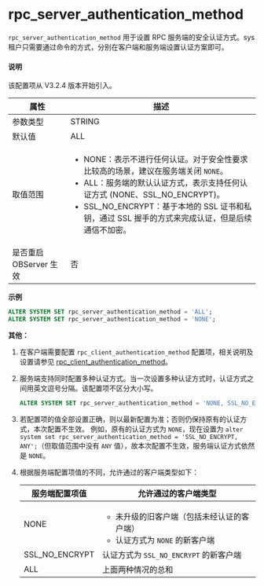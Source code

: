# rpc_server_authentication_method

`rpc_server_authentication_method` 用于设置 RPC 服务端的安全认证方式。sys 租户只需要通过命令的方式，分别在客户端和服务端设置认证方案即可。

<main id="notice" type='explain'>
  <h4>说明</h4>
  <p>该配置项从 V3.2.4 版本开始引入。</p>
</main>

| **属性** | **描述** |
| ------ | ------ |
| 参数类型 | STRING |
| 默认值 | ALL |
| 取值范围 |<ul> <li> NONE：表示不进行任何认证。对于安全性要求比较高的场景，建议在服务端关闭 `NONE`。</li> <li>ALL：服务端的默认认证方式，表示支持任何认证方式 (NONE、SSL_NO_ENCRYPT)。</li> <li>SSL_NO_ENCRYPT：基于本地的 SSL 证书和私钥，通过 SSL 握手的方式来完成认证，但是后续通信不加密。</li></ul>|
| 是否重启 OBServer 生效 | 否 |
**示例**

```sql
ALTER SYSTEM SET rpc_server_authentication_method = 'ALL';
ALTER SYSTEM SET rpc_server_authentication_method = 'NONE';
```

**其他：**

1. 在客户端需要配置 `rpc_client_authentication_method` 配置项，相关说明及设置请参见 [rpc_client_authentication_method](../3.cluster-level-configuration-items/281.rpc_client_authentication_method.md)。
2. 服务端支持同时配置多种认证方式。当一次设置多种认证方式时，认证方式之间用英文逗号分隔。该配置项不区分大小写。

   ```sql
   ALTER SYSTEM SET rpc_server_authentication_method = 'NONE, SSL_NO_ENCRYPT';
   ```

3. 若配置项的值全部设置正确，则以最新配置为准；否则仍保持原有的认证方式，本次配置不生效。
   例如，原有的认证方式为 `NONE`，现在设置为 `alter system set rpc_server_authentication_method = 'SSL_NO_ENCRYPT, ANY';`（但取值范围中没有 `ANY` 值），故本次配置不生效，服务端认证方式依然是 `NONE`。
4. 根据服务端配置项值的不同，允许通过的客户端类型如下：

   |服务端配置项值|允许通过的客户端类型|
   |-------------|----------------- |
   |NONE         |<ul> <li>未升级的旧客户端（包括未经认证的客户端）</li> <li>认证方式为 `NONE` 的新客户端</li></ul>|
   |SSL_NO_ENCRYPT|认证方式为 `SSL_NO_ENCRYPT` 的新客户端|
   |ALL           |上面两种情况的总和|
